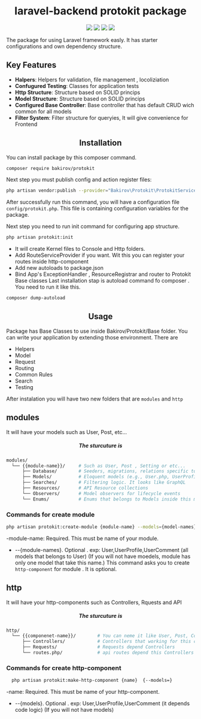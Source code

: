 <div align="center">
  <h1>laravel-backend protokit package</h1>
</div>

<div align="center">
  <img src="https://img.shields.io/packagist/dependency-v/bakirov/protokit/php">
  <img src="https://img.shields.io/packagist/dt/bakirov/protokit">
  <img src="https://img.shields.io/packagist/v/bakirov/protokit">
  <img src="https://img.shields.io/packagist/dt/bakirov/protokit">
</div>

The package for using Laravel framework easly. It has starter configurations and own dependency structure. 
  
<h2>Key Features</h2>

- **Halpers**: Helpers for validation, file management , locoliziation
- **Confugured Testing**:  Classes for application tests
- **Http Structure**:  Structure based on SOLID princips
- **Model Structure**:  Structure based on SOLID princips
- **Configured Base Controller**:  Base controller that has default CRUD wich common for all models
- **Filter System**:  Filter structure for queryies, It will give convenience for Frontend

<div align="center">
  <h2>Installation</h2>
</div>

You can install package by this composer command.
```bash
composer require bakirov/protokit
```

Next step you must publish config and action register files:

```bash
php artisan vendor:publish --provider="Bakirov\Protokit\ProtokitServiceProvider"
```
After successfully run this command, you will have a configuration file `config/protokit.php`. This file is containing configuration variables for the package.

Next step you need to run init command for configuring app structure. 
```bash
php artisan protokit:init
```
- It will create Kernel files to Console and Http folders.
- Add RouteServiceProvider if you want. Wit this you can register your routes inside http-component
- Add new autoloads to package.json
- Bind App's ExceptionHandler , ResourceRegistrar and router to Protokit Base classes
Last installation stap is autoload command fo composer . You need to run it like this.
```bash
composer dump-autoload
```
<div align="center">
  <h2>Usage</h2>
</div>

Package has Base Classes to use inside Bakirov/Protokit/Base folder. You can write your application by extending those environment.
There are
- Helpers
- Model
- Request
- Routing
- Common Rules 
- Search
- Testing

After instalation you will have two new folders that are `modules` and `http`

<h2>modules</h2>
It will have your models such as User, Post, etc...
<div align="center">
  <h5>The sturcuture is</h5>
</div>

```bash
modules/
  └── {{module-name}}/     # Such as User, Post , Setting or etc...
      ├── Database/        # Seeders, migrations, relations specific to User
      ├── Models/          # Eloquent models (e.g., User.php, UserProfile,)
      ├── Searches/        # Filtering logic. It looks like GraphQL
      ├── Resources/       # API Resource collections
      └── Observers/       # Model observers for lifecycle events
      └── Enums/           # Enums that belongs to Models inside this modules. (e,g., GenderEnum, UserTypeEnum)
```
  <h3>Commands for create module</h3>
  
  ```bash
  php artisan protokit:create-module {module-name} --models={model-names}
```
  -module-name: Required. This must be name of your module.
  - --{module-names}. Optional . exp: User,UserProfile,UserComment (all models that belongs to User) (If you will not have moedels, module has only one model that take this name.)
This command asks you to create `http-component` for module . It is optional.

<h2>http</h2>
It will have your http-components  such as Controllers, Rquests and API
<div align="center">
  <h5>The sturcuture is</h5>
</div>

```bash
http/
  └── {{componenet-name}}/        # You can neme it like User, Post, Comment. Sometimes it depends to module.
      ├── Controllers/            # Controllers that working for this component.
      ├── Requests/               # Requests depend Controllers
      └── routes.php/             # api routes depend this Controllers
```

<h3>Commands for create http-component</h3>
  
```bash
  php artisan protokit:make-http-component {name}  {--models=}
```
  -name: Required. This must be name of your http-component.
  - --{models}. Optional . exp: User,UserProfile,UserComment (it depends code logic) (If you will not have models)

